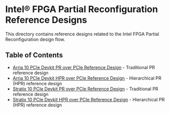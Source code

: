 # Intel&reg; FPGA Partial Reconfiguration Reference Designs

This directory contains reference designs related to the Intel FPGA Partial Reconfiguration design flow.

## Table of Contents

- [Arria 10 PCIe Devkit PR over PCIe Reference Design](a10_pcie_devkit_cvp/) - Traditional PR reference design
- [Arria 10 PCIe Devkit HPR over PCIe Reference Design](a10_pcie_devkit_cvp_hpr/) - Hierarchical PR (HPR) reference design
- [Stratix 10 PCIe Devkit PR over PCIe Reference Design](s10_pcie_devkit_pr/) - Traditional PR reference design
- [Stratix 10 PCIe Devkit HPR over PCIe Reference Design](s10_pcie_devkit_hpr/) - Hierarchical PR (HPR) reference design

